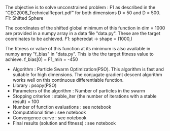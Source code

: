 The objective is to solve unconstrained problem : F1 as described in the “CEC2008_TechnicalReport.pdf” for both dimensions D = 50 and D = 500.
F1: Shifted Sphere

The coordinates of the shifted global minimum of this function in dim = 1000 are provided in a numpy array in a data file "data.py". These are the target coordinates to be achieved.
F1: spheredat -> shape = (1000,)

The fitness or value of this function at its minimum is also available in numpy array "f_bias" in "data.py". This is the the target fitness value to achieve.
f_bias[0] = F1_min = -450

- Algorithm : Particle Swarm Optimization(PSO). This algorithm is fast and suitable for high dimensions. The conjugate gradient descent algorithm works well on this continuous differentiable function.
- Library : psopy(PSO)
- Parameters of the algorithm : Number of particles in the swarm
- Stopping criterion : stable_iter (the number of iterations with a stable result) = 100
- Number of function evaluations : see notebook
- Computational time : see notebook
- Convergence curve : see notebook
- Final results (solution and fitness) : see notebook
